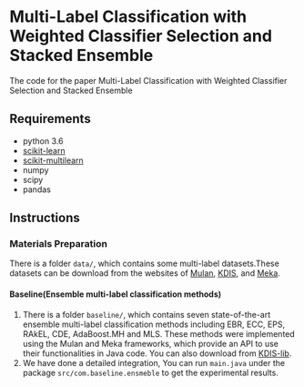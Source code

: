 # Multi-Label Classification with Weighted Classifier Selection and Stacked Ensemble

The code for the paper Multi-Label Classification with Weighted Classifier Selection and Stacked Ensemble

## Requirements

* python 3.6
* [scikit-learn](https://scikit-learn.org/)
* [scikit-multilearn](http://scikit.ml/api/skmultilearn.html)
* numpy
* scipy
* pandas

## Instructions

### Materials Preparation

There is a folder `data/`, which contains some multi-label datasets.These datasets can be download from the websites of [Mulan](http://mulan.sourceforge.net/), [KDIS](http://www.uco.es/kdis/mllresources/), and [Meka](http://waikato.github.io/meka/datasets/).

#### Baseline(Ensemble multi-label classification methods)
1. There is a folder `baseline/`, which contains seven state-of-the-art ensemble multi-label classification methods including EBR, ECC, EPS, RAkEL, CDE, AdaBoost.MH and MLS. These methods were implemented using the Mulan and Meka frameworks, which provide an API to use their functionalities in Java code. You can also download from [KDIS-lib](https://github.com/kdis-lab/ExecuteMulan).
2. We have done a detailed integration, You can run `main.java` under the package `src/com.baseline.ensmeble` to get the experimental results.











